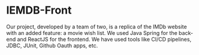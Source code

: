 # IEMDB-Front
Our project, developed by a team of two, is a replica of the IMDb website with an added feature: a movie wish list. We used Java Spring for the back-end and ReactJS for the frontend. We have used tools like CI/CD pipelines, JDBC, JUnit, Github Oauth apps, etc.
